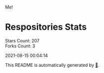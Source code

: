 Me!

# Respositories Stats
Stars Count: 207  
Forks Count: 3

2021-08-15 00:04:14  

This README is automatically generated by [🐰](https://github.com/rnitta/rnitta).
